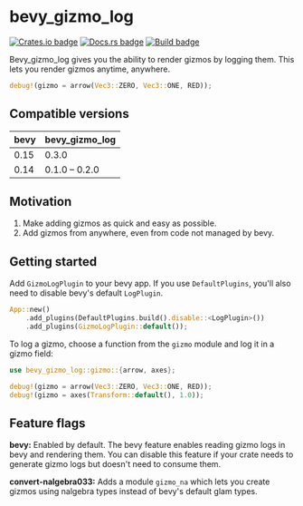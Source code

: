 # bevy_gizmo_log

[![Crates.io badge](https://img.shields.io/crates/v/bevy_gizmo_log)](https://crates.io/crates/bevy_gizmo_log)
[![Docs.rs badge](https://docs.rs/bevy_gizmo_log/badge.svg)](https://docs.rs/bevy_gizmo_log/latest/bevy_gizmo_log/)
[![Build badge](https://github.com/370417/bevy_gizmo_log/workflows/build/badge.svg)](https://github.com/370417/bevy_gizmo_log/actions)

Bevy_gizmo_log gives you the ability to render gizmos by
logging them. This lets you render gizmos anytime, anywhere.

```rust
debug!(gizmo = arrow(Vec3::ZERO, Vec3::ONE, RED));
```

## Compatible versions

| bevy | bevy_gizmo_log |
| ---- | -------------- |
| 0.15 | 0.3.0          |
| 0.14 | 0.1.0 – 0.2.0  |

## Motivation

1.  Make adding gizmos as quick and easy as possible.
2.  Add gizmos from anywhere, even from code not managed by bevy.

## Getting started

Add `GizmoLogPlugin` to your bevy app. If you use
`DefaultPlugins`, you'll also need to disable bevy's default
`LogPlugin`.

```rust
App::new()
    .add_plugins(DefaultPlugins.build().disable::<LogPlugin>())
    .add_plugins(GizmoLogPlugin::default());
```

To log a gizmo, choose a function from the `gizmo`
module and log it in a gizmo field:

```rust
use bevy_gizmo_log::gizmo::{arrow, axes};

debug!(gizmo = arrow(Vec3::ZERO, Vec3::ONE, RED));
debug!(gizmo = axes(Transform::default(), 1.0));
```

## Feature flags

**bevy:** Enabled by default. The bevy feature enables reading
gizmo logs in bevy and rendering them. You can disable this feature if
your crate needs to generate gizmo logs but doesn't need to consume them.

**convert-nalgebra033:** Adds a module `gizmo_na` which lets you
create gizmos using nalgebra types instead of bevy's default glam types.
